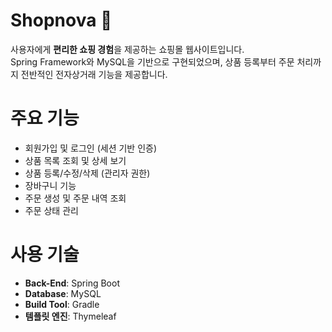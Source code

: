 # Shopnova 🛒  
사용자에게 **편리한 쇼핑 경험**을 제공하는 쇼핑몰 웹사이트입니다.  
Spring Framework와 MySQL을 기반으로 구현되었으며, 상품 등록부터 주문 처리까지 전반적인 전자상거래 기능을 제공합니다.

# 주요 기능
- 회원가입 및 로그인 (세션 기반 인증)
- 상품 목록 조회 및 상세 보기
- 상품 등록/수정/삭제 (관리자 권한)
- 장바구니 기능
- 주문 생성 및 주문 내역 조회
- 주문 상태 관리

# 사용 기술
- **Back-End**: Spring Boot
- **Database**: MySQL
- **Build Tool**: Gradle
- **템플릿 엔진**: Thymeleaf
